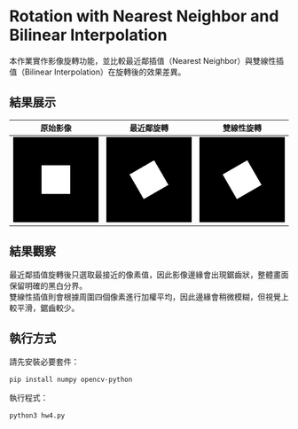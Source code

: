 # Rotation with Nearest Neighbor and Bilinear Interpolation

本作業實作影像旋轉功能，並比較最近鄰插值（Nearest Neighbor）與雙線性插值（Bilinear Interpolation）在旋轉後的效果差異。

## 結果展示

| 原始影像 | 最近鄰旋轉 | 雙線性旋轉 |
|----------|------------|------------|
| ![original](original.jpg) | ![nearest](nearest_rotated.jpg) | ![bilinear](bilinear_rotated.jpg) |

## 結果觀察

最近鄰插值旋轉後只選取最接近的像素值，因此影像邊緣會出現鋸齒狀，整體畫面保留明確的黑白分界。  
雙線性插值則會根據周圍四個像素進行加權平均，因此邊緣會稍微模糊，但視覺上較平滑，鋸齒較少。

## 執行方式

請先安裝必要套件：

```bash
pip install numpy opencv-python
```
執行程式：

```bash
python3 hw4.py
```
